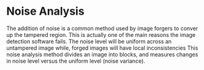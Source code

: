 # Noise Analysis

The addition of noise is a common method used by image forgers to conver up the tampered region.
This is actually one of the main reasons the image detection software fails.
The noise level will be uniform across an untampered image while, forged images will have local inconsistencies
This noise analysis method divides an image into blocks, 
and measures changes in noise level versus the uniform level (noise variance).

